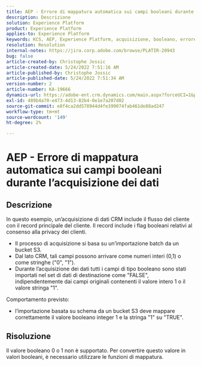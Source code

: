 ```yaml
---
title: AEP - Errore di mappatura automatica sui campi booleani durante l’acquisizione dei dati
description: Descrizione
solution: Experience Platform
product: Experience Platform
applies-to: Experience Platform
keywords: KCS, AEP, Experience Platform, acquisizione, booleano, errore
resolution: Resolution
internal-notes: https://jira.corp.adobe.com/browse/PLATIR-20943
bug: false
article-created-by: Christophe Jossic
article-created-date: 5/24/2022 7:51:16 AM
article-published-by: Christophe Jossic
article-published-date: 5/24/2022 7:51:34 AM
version-number: 2
article-number: KA-19666
dynamics-url: https://adobe-ent.crm.dynamics.com/main.aspx?forceUCI=1&pagetype=entityrecord&etn=knowledgearticle&id=7a9aa847-36db-ec11-a7b6-0022480b01c6
exl-id: 489b4a70-e473-4d13-82b4-0e1e7a207d02
source-git-commit: e8f4ca2dd578944d4fe399074fab461de88ad247
workflow-type: tm+mt
source-wordcount: '149'
ht-degree: 2%

---
```


# AEP - Errore di mappatura automatica sui campi booleani durante l’acquisizione dei dati

## Descrizione


In questo esempio, un’acquisizione di dati CRM include il flusso del cliente con il record principale del cliente. Il record include i flag booleani relativi al consenso alla privacy dei clienti.

- Il processo di acquisizione si basa su un’importazione batch da un bucket S3.
- Dal lato CRM, tali campi possono arrivare come numeri interi (0,1) o come stringhe (&quot;0&quot;, &quot;1&quot;).
- Durante l’acquisizione dei dati tutti i campi di tipo booleano sono stati importati nel set di dati di destinazione come &quot;FALSE&quot;, indipendentemente dai campi originali contenenti il valore intero 1 o il valore stringa &quot;1&quot;.


Comportamento previsto:

- l’importazione basata su schema da un bucket S3 deve mappare correttamente il valore booleano integer 1 e la stringa &quot;1&quot; su &quot;TRUE&quot;.





## Risoluzione


Il valore booleano 0 o 1 non è supportato. Per convertire questo valore in valori booleani, è necessario utilizzare le funzioni di mappatura.
